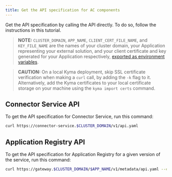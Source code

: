 ```yaml
---
title: Get the API specification for AC components
---
```


Get the API specification by calling the API directly. To do so, follow the instructions in this tutorial. 

> **NOTE:** `CLUSTER_DOMAIN`, `APP_NAME`, `CLIENT_CERT_FILE_NAME`, and `KEY_FILE_NAME` are the names of your cluster domain, your Application representing your external solution, and your client certificate and key generated for your Application respectively, [exported as environment variables](ac-02-get-client-certificate.md#generate-a-csr-and-send-it-to-kyma).

> **CAUTION:** On a local Kyma deployment, skip SSL certificate verification when making a `curl` call, by adding the `-k` flag to it. Alternatively, add the Kyma certificates to your local certificate storage on your machine using the `kyma import certs` command.

## Connector Service API

To get the API specification for Connector Service, run this command:

```bash
curl https://connector-service.$CLUSTER_DOMAIN/v1/api.yaml
```

## Application Registry API

To get the API specification for Application Registry for a given version of the service, run this command:

```bash
curl https://gateway.$CLUSTER_DOMAIN/$APP_NAME/v1/metadata/api.yaml --cert $CLIENT_CERT_FILE_NAME.crt --key $KEY_FILE_NAME.crt
```

